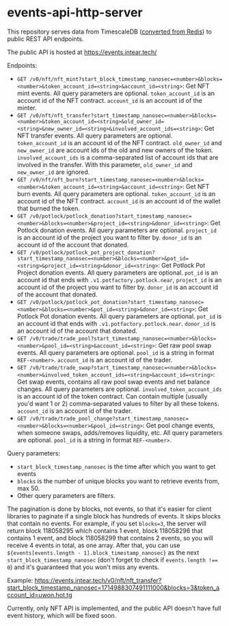 # events-api-http-server

This repository serves data from TimescaleDB ([converted from Redis](https://github.com/INTEARnear/events-api-redis-to-db)) to public REST API endpoints.

The public API is hosted at https://events.intear.tech/

Endpoints:

- `GET /v0/nft/nft_mint?start_block_timestamp_nanosec=<number>&blocks=<number>&token_account_id=<string>&account_id=<string>`: Get NFT mint events. All query parameters are optional. `token_account_id` is an account id of the NFT contract. `account_id` is an account id of the minter.
- `GET /v0/nft/nft_transfer?start_timestamp_nanosec=<number>&blocks=<number>&token_account_id=<string>&old_owner_id=<string>&new_owner_id=<string>&involved_account_ids=<string>`: Get NFT transfer events. All query parameters are optional. `token_account_id` is an account id of the NFT contract. `old_owner_id` and `new_owner_id` are account ids of the old and new owners of the token. `involved_account_ids` is a comma-separated list of account ids that are involved in the transfer. With this parameter, `old_owner_id` and `new_owner_id` are ignored.
- `GET /v0/nft/nft_burn?start_timestamp_nanosec=<number>&blocks=<number>&token_account_id=<string>&account_id=<string>`: Get NFT burn events. All query parameters are optional. `token_account_id` is an account id of the NFT contract. `account_id` is an account id of the wallet that burned the token.
- `GET /v0/potlock/potlock_donation?start_timestamp_nanosec=<number>&blocks=<number>&project_id=<string>&donor_id=<string>`: Get Potlock donation events. All query parameters are optional. `project_id` is an account id of the project you want to filter by. `donor_id` is an account id of the account that donated.
- `GET /v0/potlock/potlock_pot_project_donation?start_timestamp_nanosec=<number>&blocks=<number>&pot_id=<string>&project_id=<string>&donor_id=<string>`: Get Potlock Pot Project donation events. All query parameters are optional. `pot_id` is an account id that ends with `.v1.potfactory.potlock.near`, `project_id` is an account id of the project you want to filter by. `donor_id` is an account id of the account that donated.
- `GET /v0/potlock/potlock_pot_donation?start_timestamp_nanosec=<number>&blocks=<number>&pot_id=<string>&donor_id=<string>`: Get Potlock Pot donation events. All query parameters are optional. `pot_id` is an account id that ends with `.v1.potfactory.potlock.near`. `donor_id` is an account id of the account that donated.
- `GET /v0/trade/trade_pool?start_timestamp_nanosec=<number>&blocks=<number>&pool_id=<string>&account_id=<string>`: Get raw pool swap events. All query parameters are optional. `pool_id` is a string in format `REF-<number>`. `account_id` is an account id of the trader.
- `GET /v0/trade/trade_swap?start_timestamp_nanosec=<number>&blocks=<number>&involved_token_account_ids=<string>&account_id=<string>`: Get swap events, contains all raw pool swap events and net balance changes. All query parameters are optional. `involved_token_account_ids` is an account id of the token contract. Can contain multiple (usually you'd want 1 or 2) comma-separated values to filter by all these tokens. `account_id` is an account id of the trader.
- `GET /v0/trade/trade_pool_change?start_timestamp_nanosec=<number>&blocks=<number>&pool_id=<string>`: Get pool change events, when someone swaps, adds/removes liquidity, etc. All query parameters are optional. `pool_id` is a string in format `REF-<number>`.

Query parameters:

- `start_block_timestamp_nanosec` is the time after which you want to get events
- `blocks` is the number of unique blocks you want to retrieve events from, max 50.
- Other query parameters are filters.

The pagination is done by blocks, not events, so that it's easier for client libraries to paginate if a single block has hundreds of events. It skips blocks that contain no events. For example, if you set `blocks=3`, the server will return block 118058295 which contains 1 event, block 118058296 that contains 1 event, and block 118058299 that contains 2 events, so you will receive 4 events in total, as one array. After that, you can use `${events[events.length - 1].block_timestamp_nanosec}` as the next `start_block_timestamp_nanosec` (don't forget to check if `events.length !== 0`) and it's guaranteed that you won't miss any events.

Example: https://events.intear.tech/v0/nft/nft_transfer?start_block_timestamp_nanosec=1714988307491111000&blocks=3&token_account_id=uwon.hot.tg

Currently, only NFT API is implemented, and the public API doesn't have full event history, which will be fixed soon.
